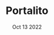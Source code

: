 ---
title: "Portalito"
date: "Oct 13 2022"
tags: [
    "art",
    "pixelled",
    "geodesic",
    "elclubdelled",
]
---